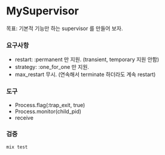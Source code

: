 # MySupervisor

목표: 기본적 기능만 하는 supervisor 를 만들어 보자.

### 요구사항

- restart: :permanent 만 지원. (transient, temporary 지원 안함)
- strategy: :one_for_one 만 지원.
- max_restart 무시. (연속해서 terminate 하더라도 계속 restart)

### 도구

- Process.flag(:trap_exit, true)
- Process.monitor(child_pid)
- receive

### 검증

```
mix test
```
